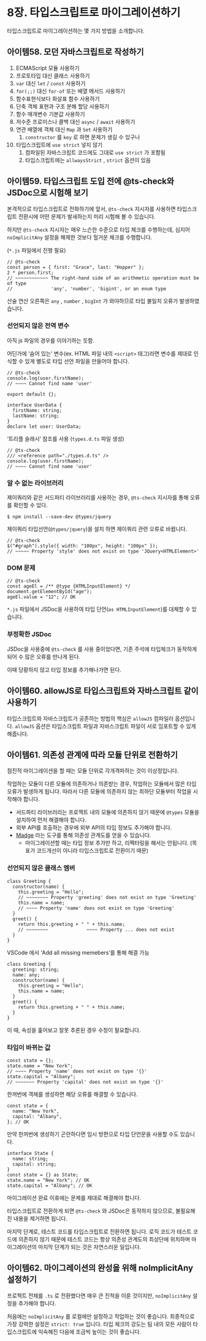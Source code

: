 # 8장. 타입스크립트로 마이그레이션하기

타입스크립트로 마이그레이션하는 몇 가지 방법을 소개합니다.

## 아이템58. 모던 자바스크립트로 작성하기

1. ECMAScript 모듈 사용하기
2. 프로토타입 대신 클래스 사용하기
3. `var` 대신 `let` / `const` 사용하기
4. `for(;;)` 대신 `for-of` 또는 배열 메서드 사용하기
5. 함수표현식보다 화살표 함수 사용하기
6. 단축 객체 표현과 구조 분해 할당 사용하기
7. 함수 매개변수 기본값 사용하기
8. 저수준 프로미스나 콜백 대신 `async` / `await` 사용하기
9. 연관 배열에 객체 대신 `Map` 과 `Set` 사용하기
   1. `constructor` 를 `key` 로 하면 문제가 생길 수 있구나
10. 타입스크립트에 `use strict` 넣지 않기
    1. 컴파일된 자바스크립트 코드에도 그대로 `use strict` 가 포함됨
    2. 타입스크립트에는 `allwaysStrict` , `strict` 옵션이 있음

## 아이템59. 타입스크립트 도입 전에 @ts-check와 JSDoc으로 시험해 보기

본격적으로 타입스크립트로 전화하기에 앞서, `@ts-check` 지시자를 사용하면 타입스크립트 전환시에 어떤 문제가 발새하는지 미리 시험해 볼 수 있습니다.

하지만 `@ts-check` 지시자는 매우 느슨한 수준으로 타입 체크를 수행하는데, 심지어 `noImplicitAny` 설정을 해제한 것보다 헐거운 체크를 수행합니다.

(`*.js` 파일에서 진행 필요)

```tsx
// @ts-check
const person = { first: "Grace", last: "Hopper" };
2 * person.first;
// ~~~~~~~~~~~~ The right-hand side of an arithmetic operation must be of type
//              'any', 'number', 'bigint', or an enum type
```

산술 연산 오른쪽은 `any` , `number` , `bigInt` 가 와야하므로 타입 불일치 오류가 발생하였습니다.

### 선언되지 않은 전역 변수

아직 js 파일의 경우를 이야기하는 듯함.

어딘가에 ‘숨어 있는’ 변수(ex. HTML 파일 내의 `<script>` 태그)라면 변수를 제대로 인식할 수 있게 별도로 타입 선언 파일을 만들어야 합니다.

```tsx
// @ts-check
console.log(user.firstName);
// ~~~~ Cannot find name 'user'

export default {};
```

```tsx
interface UserData {
  firstName: string;
  lastName: string;
}
declare let user: UserData;
```

‘트리플 슬래시’ 참조를 사용 (`types.d.ts` 파일 생성)

```tsx
// @ts-check
/// <reference path="./types.d.ts" />
console.log(user.firstName);
// ~~~~ Cannot find name 'user'
```

### 알 수 없는 라이브러리

제이쿼리와 같은 서드파티 라이브러리를 사용하는 경우, `@ts-check` 지시자를 통해 오류를 확인할 수 있다.

```tsx
$ npm install --save-dev @types/jquery
```

제이쿼리 타입선언(`@types/jquery`)을 설치 하면 제이쿼리 관련 오류로 바뀝니다.

```tsx
// @ts-check
$("#graph").style({ width: "100px", height: "100px" });
// ~~~~~ Property 'style' does not exist on type 'JQuery<HTMLElement>'
```

### DOM 문제

```tsx
// @ts-check
const ageEl = /** @type {HTMLInputElement} */ document.getElementById("age");
ageEl.value = "12"; // OK
```

`*.js` 파일에서 JSDoc을 사용하여 타입 단언(`as HTMLInputElement`)를 대체할 수 있습니다.

### 부정확한 JSDoc

JSDoc을 사용중에 `@ts-check` 를 사용 중이었다면, 기존 주석에 타입체크가 동작하게 되어 수 많은 오류를 만나게 된다.

이때 당황하지 않고 타입 정보를 추가해나가면 된다.

## 아이템60. allowJS로 타입스크립트와 자바스크립트 같이 사용하기

타입스크립트와 자바스크립트가 공존하는 방법의 핵심은 `allowJS` 컴파일러 옵션입니다. `allowJS` 옵션은 타입스크립트 파일과 자바스크립트 파일이 서로 임포트할 수 있게 해줍니다.

## 아이템61. 의존성 관계에 따라 모듈 단위로 전환하기

점진적 마이그레이션을 할 때는 모듈 단위로 각개격파하는 것이 이상정입니다.

작업하는 모듈이 다른 모듈에 의존하거나 의존받는 경우, 작업하는 모듈에서 많은 타입 오류가 발생하게 됩니다. 따라서 다른 모듈에 의존하지 않는 최하단 모듈부터 작업을 시작해야 합니다.

- 서드파티 라이브러리는 프로젝트 내의 모듈에 의존하지 않기 때문에 `@types` 모듈을 설치하여 먼저 해결해야 합니다.
- 외부 API를 호출하는 경우에 외부 API의 타입 정보도 추가해야 합니다.
- [Madge](https://github.com/pahen/madge) 라는 도구를 통해 의존성 관계도를 얻을 수 있습니다.
  - 마이그레이션할 때는 타입 정보 추가만 하고, 리팩터링을 해서는 안됩니다. (목표가 코드개선이 아니라 타입스크립트로 전환이기 때문)

### 선언되지 않은 클래스 멤버

```tsx
class Greeting {
  constructor(name) {
    this.greeting = "Hello";
    // ~~~~~~~~ Property 'greeting' does not exist on type 'Greeting'
    this.name = name;
    // ~~~~ Property 'name' does not exist on type 'Greeting'
  }
  greet() {
    return this.greeting + " " + this.name;
    // ~~~~~~~~              ~~~~ Property ... does not exist
  }
}
```

VSCode 에서 ‘Add all missing memebers’를 통해 해결 가능

```tsx
class Greeting {
  greeting: string;
  name: any;
  constructor(name) {
    this.greeting = "Hello";
    this.name = name;
  }
  greet() {
    return this.greeting + " " + this.name;
  }
}
```

이 때, 속성을 훑어보고 잘못 추론된 경우 수정이 필요합니다.

### 타입이 바뀌는 값

```tsx
const state = {};
state.name = "New York";
// ~~~~ Property 'name' does not exist on type '{}'
state.capital = "Albany";
// ~~~~~~~ Property 'capital' does not exist on type '{}'
```

한꺼번에 객체를 생성하면 해당 오류를 해결할 수 있습니다.

```tsx
const state = {
  name: "New York",
  capital: "Albany",
}; // OK
```

만약 한꺼번에 생성하기 곤란하다면 임시 방편으로 타입 단언문을 사용할 수도 있습니다.

```tsx
interface State {
  name: string;
  capital: string;
}
const state = {} as State;
state.name = "New York"; // OK
state.capital = "Albany"; // OK
```

마이그레이션 완료 이휴에는 문제를 제대로 해결해야 합니다.

타입스크립트로 전환하게 되면 `@ts-check` 와 JSDoc은 동작하지 않으므로, 불필요해진 내용을 제거하면 됩니다.

마지막 단계로, 테스트 코드를 타입스크립트로 전환하면 됩니다. 로직 코드가 테스트 코드에 의존하지 않기 때문에 테스트 코드는 항상 의존성 관계도의 최상단에 위치하며 마이그레이션의 마지막 단계가 되는 것은 자연스러운 일입니다.

## 아이템62. 마이그레이션의 완성을 위해 noImplicitAny 설정하기

프로젝트 전체를 `.ts` 로 전환했다면 매우 큰 진척을 이룬 것이지만, `noImplicitAny` 설정을 추가해야 합니다.

처음에는 `noImplicitAny` 를 로컬에만 설정하고 작업하는 것이 좋습니다. 최종적으로 가장 강력한 설정은 `strict: true` 입니다. 타입 체크의 강도는 팀 내의 모든 사람이 타입스크립트에 익숙해진 다음에 조금씩 높이는 것이 좋습니다.
